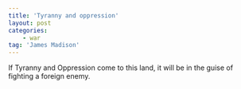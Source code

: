 ```yaml
---
title: 'Tyranny and oppression'
layout: post
categories:
    - war
tag: 'James Madison'
---
```


If Tyranny and Oppression come to this land, it will be in the guise of fighting a foreign enemy.
